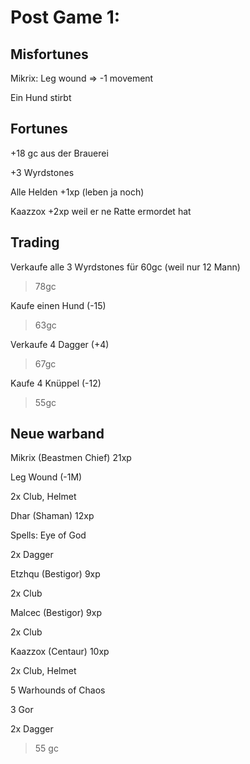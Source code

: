 # Post Game 1:

## Misfortunes

Mikrix: Leg wound => -1 movement

Ein Hund stirbt

## Fortunes

+18 gc aus der Brauerei

+3 Wyrdstones

Alle Helden +1xp (leben ja noch)

Kaazzox +2xp weil er ne Ratte ermordet hat

## Trading

Verkaufe alle 3 Wyrdstones für 60gc (weil nur 12 Mann)
> 78gc

Kaufe einen Hund (-15)

> 63gc

Verkaufe 4 Dagger (+4)

> 67gc

Kaufe 4 Knüppel (-12)

> 55gc

## Neue warband

Mikrix (Beastmen Chief) 21xp

Leg Wound (-1M)

2x Club, Helmet

Dhar (Shaman) 12xp

Spells: Eye of God

2x Dagger

Etzhqu (Bestigor) 9xp

2x Club

Malcec (Bestigor) 9xp

2x Club

Kaazzox (Centaur) 10xp

2x Club, Helmet

5 Warhounds of Chaos

3 Gor

2x Dagger

> 55 gc
